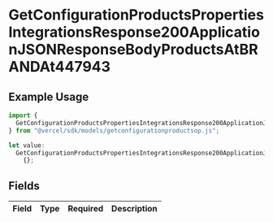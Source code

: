 # GetConfigurationProductsPropertiesIntegrationsResponse200ApplicationJSONResponseBodyProductsAtBRANDAt447943

## Example Usage

```typescript
import {
  GetConfigurationProductsPropertiesIntegrationsResponse200ApplicationJSONResponseBodyProductsAtBRANDAt447943,
} from "@vercel/sdk/models/getconfigurationproductsop.js";

let value:
  GetConfigurationProductsPropertiesIntegrationsResponse200ApplicationJSONResponseBodyProductsAtBRANDAt447943 =
    {};
```

## Fields

| Field       | Type        | Required    | Description |
| ----------- | ----------- | ----------- | ----------- |
